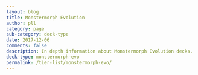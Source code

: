 ```yaml
---
layout: blog
title: Monstermorph Evolution
author: pll
category: page
sub-category: deck-type
date: 2017-12-06
comments: false
description: In depth information about Monstermorph Evolution decks.
deck-type: monstermorph-evo
permalink: /tier-list/monstermorph-evo/ 
---
```








